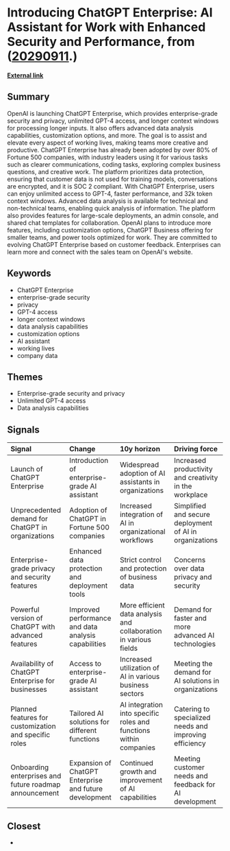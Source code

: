 # __Introducing ChatGPT Enterprise: AI Assistant for Work with Enhanced Security and Performance__, from ([20290911](https://kghosh.substack.com/p/20290911).)

__[External link](https://openai.com/blog/introducing-chatgpt-enterprise)__



## Summary

OpenAI is launching ChatGPT Enterprise, which provides enterprise-grade security and privacy, unlimited GPT-4 access, and longer context windows for processing longer inputs. It also offers advanced data analysis capabilities, customization options, and more. The goal is to assist and elevate every aspect of working lives, making teams more creative and productive. ChatGPT Enterprise has already been adopted by over 80% of Fortune 500 companies, with industry leaders using it for various tasks such as clearer communications, coding tasks, exploring complex business questions, and creative work. The platform prioritizes data protection, ensuring that customer data is not used for training models, conversations are encrypted, and it is SOC 2 compliant. With ChatGPT Enterprise, users can enjoy unlimited access to GPT-4, faster performance, and 32k token context windows. Advanced data analysis is available for technical and non-technical teams, enabling quick analysis of information. The platform also provides features for large-scale deployments, an admin console, and shared chat templates for collaboration. OpenAI plans to introduce more features, including customization options, ChatGPT Business offering for smaller teams, and power tools optimized for work. They are committed to evolving ChatGPT Enterprise based on customer feedback. Enterprises can learn more and connect with the sales team on OpenAI's website.

## Keywords

* ChatGPT Enterprise
* enterprise-grade security
* privacy
* GPT-4 access
* longer context windows
* data analysis capabilities
* customization options
* AI assistant
* working lives
* company data

## Themes

* Enterprise-grade security and privacy
* Unlimited GPT-4 access
* Data analysis capabilities

## Signals

| Signal                                                 | Change                                                 | 10y horizon                                                       | Driving force                                           |
|:-------------------------------------------------------|:-------------------------------------------------------|:------------------------------------------------------------------|:--------------------------------------------------------|
| Launch of ChatGPT Enterprise                           | Introduction of enterprise-grade AI assistant          | Widespread adoption of AI assistants in organizations             | Increased productivity and creativity in the workplace  |
| Unprecedented demand for ChatGPT in organizations      | Adoption of ChatGPT in Fortune 500 companies           | Increased integration of AI in organizational workflows           | Simplified and secure deployment of AI in organizations |
| Enterprise-grade privacy and security features         | Enhanced data protection and deployment tools          | Strict control and protection of business data                    | Concerns over data privacy and security                 |
| Powerful version of ChatGPT with advanced features     | Improved performance and data analysis capabilities    | More efficient data analysis and collaboration in various fields  | Demand for faster and more advanced AI technologies     |
| Availability of ChatGPT Enterprise for businesses      | Access to enterprise-grade AI assistant                | Increased utilization of AI in various business sectors           | Meeting the demand for AI solutions in organizations    |
| Planned features for customization and specific roles  | Tailored AI solutions for different functions          | AI integration into specific roles and functions within companies | Catering to specialized needs and improving efficiency  |
| Onboarding enterprises and future roadmap announcement | Expansion of ChatGPT Enterprise and future development | Continued growth and improvement of AI capabilities               | Meeting customer needs and feedback for AI development  |

## Closest

* 